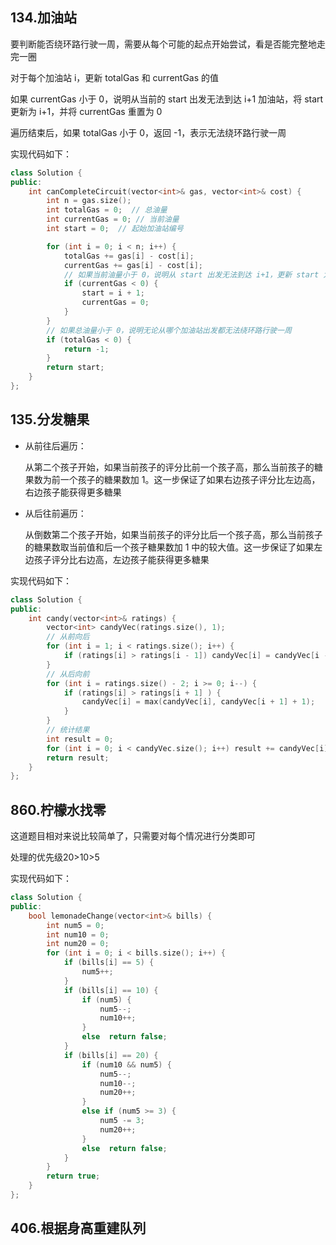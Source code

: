 ## 134.加油站

要判断能否绕环路行驶一周，需要从每个可能的起点开始尝试，看是否能完整地走完一圈

对于每个加油站 i，更新 totalGas 和 currentGas 的值

如果 currentGas 小于 0，说明从当前的 start 出发无法到达 i+1 加油站，将 start 更新为 i+1，并将 currentGas 重置为 0

遍历结束后，如果 totalGas 小于 0，返回 -1，表示无法绕环路行驶一周

实现代码如下：

```c++
class Solution {
public:
    int canCompleteCircuit(vector<int>& gas, vector<int>& cost) {
        int n = gas.size();
        int totalGas = 0;  // 总油量
        int currentGas = 0; // 当前油量
        int start = 0;  // 起始加油站编号

        for (int i = 0; i < n; i++) {
            totalGas += gas[i] - cost[i];
            currentGas += gas[i] - cost[i];
            // 如果当前油量小于 0，说明从 start 出发无法到达 i+1，更新 start 为 i+1
            if (currentGas < 0) {
                start = i + 1;
                currentGas = 0;
            }
        }
        // 如果总油量小于 0，说明无论从哪个加油站出发都无法绕环路行驶一周
        if (totalGas < 0) {
            return -1;
        }
        return start;
    }
};
```

## 135.分发糖果

+ 从前往后遍历：

    从第二个孩子开始，如果当前孩子的评分比前一个孩子高，那么当前孩子的糖果数为前一个孩子的糖果数加 1。这一步保证了如果右边孩子评分比左边高，右边孩子能获得更多糖果

+ 从后往前遍历：

    从倒数第二个孩子开始，如果当前孩子的评分比后一个孩子高，那么当前孩子的糖果数取当前值和后一个孩子糖果数加 1 中的较大值。这一步保证了如果左边孩子评分比右边高，左边孩子能获得更多糖果

实现代码如下：

```c++
class Solution {
public:
    int candy(vector<int>& ratings) {
        vector<int> candyVec(ratings.size(), 1);
        // 从前向后
        for (int i = 1; i < ratings.size(); i++) {
            if (ratings[i] > ratings[i - 1]) candyVec[i] = candyVec[i - 1] + 1;
        }
        // 从后向前
        for (int i = ratings.size() - 2; i >= 0; i--) {
            if (ratings[i] > ratings[i + 1] ) {
                candyVec[i] = max(candyVec[i], candyVec[i + 1] + 1);
            }
        }
        // 统计结果
        int result = 0;
        for (int i = 0; i < candyVec.size(); i++) result += candyVec[i];
        return result;
    }
};
```

## 860.柠檬水找零

这道题目相对来说比较简单了，只需要对每个情况进行分类即可

处理的优先级20>10>5

实现代码如下：

```c++
class Solution {
public:
    bool lemonadeChange(vector<int>& bills) {
        int num5 = 0;
        int num10 = 0;
        int num20 = 0;
        for (int i = 0; i < bills.size(); i++) {
            if (bills[i] == 5) {
                num5++;
            }
            if (bills[i] == 10) {
                if (num5) {
                    num5--;
                    num10++;
                }
                else  return false;
            }
            if (bills[i] == 20) {
                if (num10 && num5) {
                    num5--;
                    num10--;
                    num20++;
                }
                else if (num5 >= 3) {
                    num5 -= 3;
                    num20++;
                }
				else  return false;
            }
        }
        return true;
    }
};
```

## 406.根据身高重建队列
